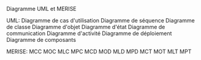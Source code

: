 Diagramme UML et MERISE

UML: 
Diagramme de cas d'utilisation
Diagramme de séquence
Diagramme de classe
Diagramme d'objet
Diagramme d'état
Diagramme de communication
Diagramme d'activité
Diagramme de déploiement
Diagramme de composants

MERISE:
MCC
MOC
MLC
MPC
MCD
MOD
MLD
MPD
MCT
MOT
MLT
MPT
